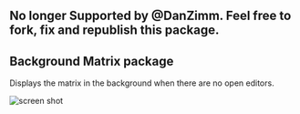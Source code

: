 ## No longer Supported by @DanZimm. Feel free to fork, fix and republish this package.

## Background Matrix package

Displays the matrix in the background when there are no open editors.

![screen shot](https://raw.github.com/danzimm/background-matrix/master/background-matrix.gif)
